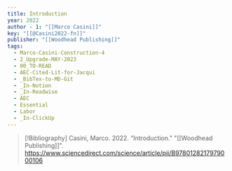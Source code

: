 ```yaml
---
title: Introduction
year: 2022
author - 1: "[[Marco Casini]]"
key: "[[@Casini2022-fn]]"
publisher: "[[Woodhead Publishing]]"
tags:
  - Marco-Casini-Construction-4
  - 2_Upgrade-MAY-2023
  - 00_TO-READ
  - AEC-Cited-Lit-for-Jacqui
  - _BibTex-to-MD-Git
  - _In-Notion
  - _In-Readwise
  - AEC
  - Essential
  - Labor
  - _In-ClickUp
---
```


> [!Bibliography]
> Casini, Marco. 2022. “Introduction.” "[[Woodhead Publishing]]". https://www.sciencedirect.com/science/article/pii/B9780128217979000106